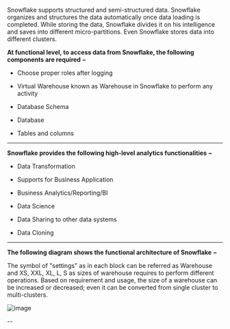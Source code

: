 Snowflake supports structured and semi-structured data. Snowflake organizes and structures the data automatically once data loading is completed. While storing the data, Snowflake divides it on his intelligence and saves into different micro-partitions. Even Snowflake stores data into different clusters.

**At functional level, to access data from Snowflake, the following components are required −**

- Choose proper roles after logging

- Virtual Warehouse known as Warehouse in Snowflake to perform any activity

- Database Schema

- Database

- Tables and columns

---

**Snowflake provides the following high-level analytics functionalities −**

- Data Transformation

- Supports for Business Application

- Business Analytics/Reporting/BI

- Data Science

- Data Sharing to other data systems

- Data Cloning

---

**The following diagram shows the functional architecture of Snowflake −**

The symbol of "settings" as in each block can be referred as Warehouse and XS, XXL, XL, L, S as sizes of warehouse requires to perform different operations. Based on requirement and usage, the size of a warehouse can be increased or decreased; even it can be converted from single cluster to multi-clusters.

![image](https://github.com/user-attachments/assets/40e8ff6c-8461-46d7-a0e6-4f184044b508)


--

